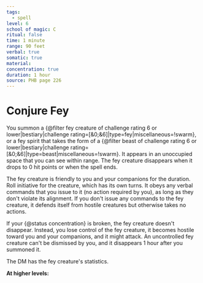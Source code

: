 ```yaml
---
tags:
  - spell
level: 6
school of magic: C
ritual: false
time: 1 minute
range: 90 feet
verbal: true
somatic: true
material: 
concentration: true
duration: 1 hour
source: PHB page 226
---
```

# Conjure Fey
You summon a {@filter fey creature of challenge rating 6 or lower|bestiary|challenge rating=[&0;&6]|type=fey|miscellaneous=!swarm}, or a fey spirit that takes the form of a {@filter beast of challenge rating 6 or lower|bestiary|challenge rating=[&0;&6]|type=beast|miscellaneous=!swarm}. It appears in an unoccupied space that you can see within range. The fey creature disappears when it drops to 0 hit points or when the spell ends.

The fey creature is friendly to you and your companions for the duration. Roll initiative for the creature, which has its own turns. It obeys any verbal commands that you issue to it (no action required by you), as long as they don't violate its alignment. If you don't issue any commands to the fey creature, it defends itself from hostile creatures but otherwise takes no actions.

If your {@status concentration} is broken, the fey creature doesn't disappear. Instead, you lose control of the fey creature, it becomes hostile toward you and your companions, and it might attack. An uncontrolled fey creature can't be dismissed by you, and it disappears 1 hour after you summoned it.

The DM has the fey creature's statistics.

**At higher levels:** 